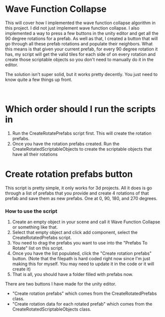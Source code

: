 <h1>Wave Function Collapse</h1>

This will cover how I implemented the wave function collapse algorithm in this project.  I did not just implement wave function collapse.  I also implemented a way to press a few buttons in the unity editor and get all the 90 degree rotations for a prefab.  As well as that, I created a button that will go through all these prefab rotations and populate their neighbors.  What this means is that given your current prefab, for every 90 degree rotation it has, my script will get the valid tiles for each side of on every rotation and create those scriptable objects so you don't need to manually do it in the editor.

The solution isn't super solid, but it works pretty decently.  You just need to know quite a few things up front.

<br />

<h1>Which order should I run the scripts in</h1>

1.  Run the CreateRotatePrefabs script first.   This will create the rotation prefabs.
1.  Once you have the rotation prefabs created.  Run the CreateRotatedScriptableObjects to create the scriptable objects that have all their rotations

<h1>Create rotation prefabs button</h1>
This script is pretty simple, it only works for 3d projects.  All it does is go through a list of prefabs that you provide and create 4 rotations of that prefab and save them as new prefabs.  One at 0, 90, 180, and 270 degrees.

<h3>How to use the script</h3>

1.  Create an empty object in your scene and call it Wave Function Collapse or something like that.
1.  Select that empty object and click add component, select the CreateRotatedPrefabs script.
1.  You need to drag the prefabs you want to use into the "Prefabs To Rotate" list on this script.
1.  Once you have the list populated, click the "Create rotation prefabs" button.  (Note that the filepath is hard coded right now since I'm just making this for myself.  You may need to update it in the code or it will create it)
1.  That is all, you should have a folder filled with prefabs now.





There are two buttons I have made for the unity editor.

* "Create rotation prefabs" which comes from the CreateRotatedPrefabs class.
* "Create rotation data for each rotated prefab" which comes from the CreateRotatedScriptableObjects class.


  
